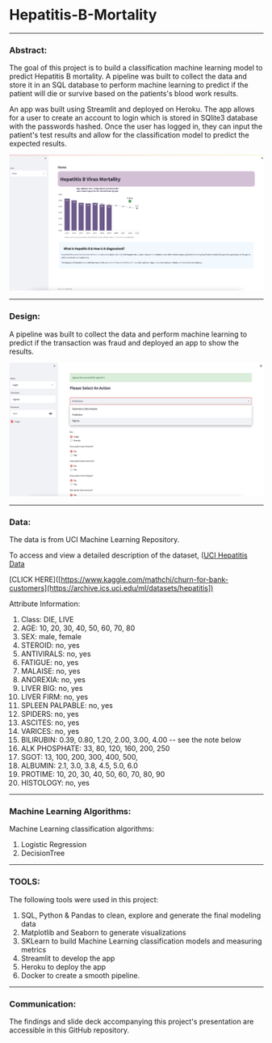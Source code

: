 # Hepatitis-B-Mortality
---

### Abstract:


The goal of this project is to build a classification machine learning model to predict Hepatitis B mortality. A pipeline was built to collect the data and store it in an SQL database to perform machine learning to predict if the patient will die or survive based on the patients's blood work results. 

An app was built using Streamlit and deployed on Heroku. The app allows for a user to create an account to login which is stored in SQlite3 database with the passwords hashed. Once the user has logged in, they can input the patient's test results and allow for the classification model to predict the expected results. 





![alt text](homePage.png)


---



### Design:


 A pipeline was built to collect the data and perform machine learning to predict if the transaction was fraud and deployed an app to show the results. 

![alt text](prediction.png)


---



### Data:


The data is from UCI Machine Learning Repository. 

To access and view a detailed description of the dataset, ([UCI Hepatitis Data]([https://archive.ics.uci.edu/ml/datasets/hepatitis])

[CLICK HERE]([https://www.kaggle.com/mathchi/churn-for-bank-customers](https://archive.ics.uci.edu/ml/datasets/hepatitis])

Attribute Information:

1. Class: DIE, LIVE
2. AGE: 10, 20, 30, 40, 50, 60, 70, 80
3. SEX: male, female
4. STEROID: no, yes
5. ANTIVIRALS: no, yes
6. FATIGUE: no, yes
7. MALAISE: no, yes
8. ANOREXIA: no, yes
9. LIVER BIG: no, yes
10. LIVER FIRM: no, yes
11. SPLEEN PALPABLE: no, yes
12. SPIDERS: no, yes
13. ASCITES: no, yes
14. VARICES: no, yes
15. BILIRUBIN: 0.39, 0.80, 1.20, 2.00, 3.00, 4.00
-- see the note below
16. ALK PHOSPHATE: 33, 80, 120, 160, 200, 250
17. SGOT: 13, 100, 200, 300, 400, 500,
18. ALBUMIN: 2.1, 3.0, 3.8, 4.5, 5.0, 6.0
19. PROTIME: 10, 20, 30, 40, 50, 60, 70, 80, 90
20. HISTOLOGY: no, yes



---


### Machine Learning Algorithms:


Machine Learning classification algorithms:
1.	Logistic Regression
2.	DecisionTree






---



### TOOLS:

The following tools were used in this project:
1.	SQL, Python & Pandas to clean, explore and generate the final modeling data
2.	Matplotlib and Seaborn to generate visualizations
3.	SKLearn to build Machine Learning classification models and measuring metrics
4.	Streamlit to develop the app
5.	Heroku to deploy the app
6.	Docker to create a smooth pipeline.


---

### Communication:


The findings and slide deck accompanying this project's presentation are accessible in this GitHub repository.



